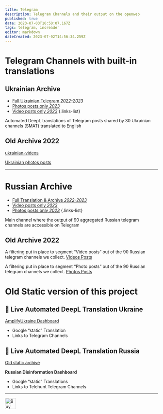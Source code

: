 ```yaml
---
title: Telegram
description: Telegram Channels and their output on the openweb
published: true
date: 2023-07-03T10:50:07.167Z
tags: telegram, inoreader
editor: markdown
dateCreated: 2023-07-02T14:56:34.259Z
---
```


# Telegram Channels with built-in translations

## Ukrainian Archive 

- [Full Ukrainian Telegram *2022-2023*](https://t.me/amplifyukraine)
- [Photos posts only *2023*](https://t.me/uaphotos)
- [Video posts only *2023*](https://t.me/uavideos)
{.links-list}

Automated DeepL translations of Telegram posts shared by 30 Ukrainian channels (SMAT) translated to English

## Old Archive 2022

[ukrainian-videos](https://t.me/ukrainian_videos)

[Ukrainian photos posts](https://t.me/ukrainian_photos)


---


# Russian Archive

- [Full Translation & Archive *2022-2023*](https://t.me/telehunt_watch)
- [Video posts only *2023* ](https://t.me/telehunt_video)
- [Photos posts only *2023*](https://t.me/telehunt_photo)
{.links-list}

Main channel where the output of 90 aggregated Russian telegram channels are accessible on Telegram

## Old Archive 2022
A filtering put in place to segment “Video posts” out of the 90 Russian telegram channels we collect.
[Videos Posts](https://t.me/video_posts)

A filtering put in place to segment “Photo posts” out of the 90 Russian telegram channels we collect.
[Photos Posts](https://t.me/photo_posts)

# Old Static version of this project

## 🔴 Live Automated DeepL Translation Ukraine


[AmplifyUkraine Dashboard](https://amplifyukraine.eu)

-   Google “static” Translation
-   Links to Telegram Channels


## 🔴 Live Automated DeepL Translation Russia

[Old static archive](https://ruprop.ukrainewararchive.eu/)

**Russian Disinformation Dashboard**

-   Google “static” Translations
-   Links to Telehunt Telegram Channels


---
<a href='https://ko-fi.com/E1E2E81MW' target='_blank'><img height='36' style='border:0px;height:36px;' src='https://storage.ko-fi.com/cdn/kofi2.png?v=3' border='0' alt='Buy Me a Coffee at ko-fi.com' /></a>